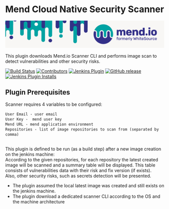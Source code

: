 # Mend Cloud Native Security Scanner #

<img src="images/mend-new.png">

This plugin downloads Mend.io Scanner CLI and performs image scan to detect vulnerabilities and other security risks. 


[![Build Status](https://ci.jenkins.io/job/Plugins/job/mend-cloud-native-security-scanner-plugin/job/master/badge/icon)](https://ci.jenkins.io/job/Plugins/job/mend-cloud-native-security-scanner-plugin/job/master/)
[![Contributors](https://img.shields.io/github/contributors/jenkinsci/mend-cloud-native-security-scanner-plugin.svg)](https://github.com/jenkinsci/mend-cloud-native-security-scanner-plugin/graphs/contributors)
[![Jenkins Plugin](https://img.shields.io/jenkins/plugin/v/mend-cloud-native-security-scanner.svg)](https://plugins.jenkins.io/mend-cloud-native-security-scanner)
[![GitHub release](https://img.shields.io/github/release/jenkinsci/mend-cloud-native-security-scanner-plugin.svg?label=changelog)](https://github.com/jenkinsci/mend-cloud-native-security-scanner-plugin/releases/latest)
[![Jenkins Plugin Installs](https://img.shields.io/jenkins/plugin/i/mend-cloud-native-security-scanner.svg?color=blue)](https://plugins.jenkins.io/mend-cloud-native-security-scanner)


## Plugin Prerequisites ##

Scanner requires 4 variables to be configured:
 ```
 User Email - user email
 User Key -  mend user key
 Mend URL - mend application environment
 Repositories - list of image repositories to scan from (separated by comma)
 ```

##

This plugin is defined to be run (as a build step) after a new image creation on the jenkins machine:   
According to the given repositories, for each repository the latest created image will be scanned and a summary table will be displayed. 
This table consists of vulnerabilities data with their risk and fix version (if exists).     
Also, other security risks, such as secrets detection will be presented.

* The plugin assumed the local latest image was created and still exists on the jenkins machine.
* The plugin download a dedicated scanner CLI according to the OS and the machine architecture
